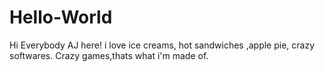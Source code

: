 # Hello-World
Hi Everybody
  AJ here!
  i love ice creams, hot sandwiches ,apple pie, crazy softwares.
  Crazy games,thats what i'm made of.
